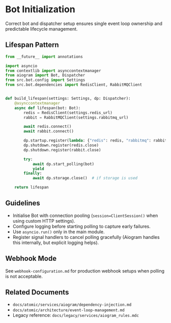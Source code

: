 # Bot Initialization

Correct bot and dispatcher setup ensures single event loop ownership and predictable lifecycle management.

## Lifespan Pattern

```python
from __future__ import annotations

import asyncio
from contextlib import asynccontextmanager
from aiogram import Bot, Dispatcher
from src.bot.config import Settings
from src.bot.dependencies import RedisClient, RabbitMQClient


def build_lifespan(settings: Settings, dp: Dispatcher):
    @asynccontextmanager
    async def lifespan(bot: Bot):
        redis = RedisClient(settings.redis_url)
        rabbit = RabbitMQClient(settings.rabbitmq_url)

        await redis.connect()
        await rabbit.connect()

        dp.startup.register(lambda: {"redis": redis, "rabbitmq": rabbit})
        dp.shutdown.register(redis.close)
        dp.shutdown.register(rabbit.close)

        try:
            await dp.start_polling(bot)
            yield
        finally:
            await dp.storage.close()  # if storage is used

    return lifespan
```

## Guidelines

- Initialise Bot with connection pooling (`session=ClientSession()` when using custom HTTP settings).
- Configure logging before starting polling to capture early failures.
- Use `asyncio.run()` only in the main module.
- Register signal handlers to cancel polling gracefully (Aiogram handles this internally, but explicit logging helps).

## Webhook Mode

See `webhook-configuration.md` for production webhook setups when polling is not acceptable.

## Related Documents

- `docs/atomic/services/aiogram/dependency-injection.md`
- `docs/atomic/architecture/event-loop-management.md`
- Legacy reference: `docs/legacy/services/aiogram_rules.mdc`
